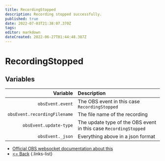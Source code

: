 ```yaml
---
title: RecordingStopped
description: Recording stopped successfully.
published: true
date: 2022-07-03T21:38:07.370Z
tags: 
editor: markdown
dateCreated: 2022-06-27T01:44:48.387Z
---
```


# RecordingStopped

## Variables

| Variable | Description |
|---------:|:------------|
| `obsEvent.event` | The OBS event in this case `RecordingStopped`
| `obsEvent.recordingFilename` | The file name of the recording |
| `obsEvent.update-type` | The update type of the OBS event in this case `RecordingStopped`
| `obsEvent._json` | Everything above in a json format

* [Official OBS websocket documentation about this](https://github.com/obsproject/obs-websocket/blob/4.x-current/docs/generated/protocol.md#recordingstopped)
* [<= Back](/en/Broadcasters/OBS/)
{.links-list}
